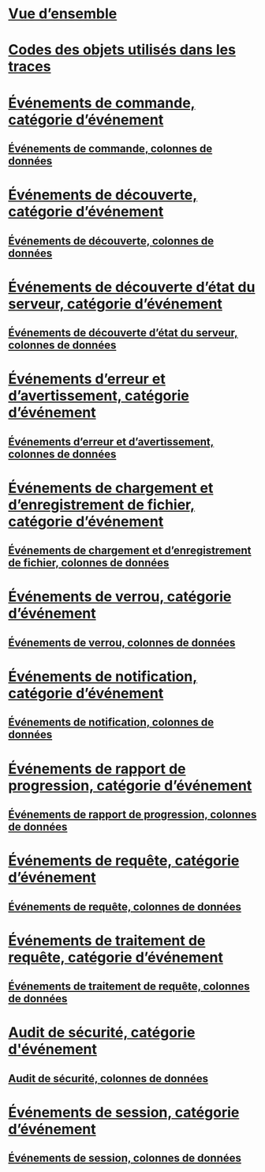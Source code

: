 # [Vue d’ensemble](analysis-services-trace-events.md)  
# [Codes des objets utilisés dans les traces](analysis-services-object-type-codes-used-in-traces.md)  
# [Événements de commande, catégorie d’événement](command-events-event-category.md)  
## [Événements de commande, colonnes de données](command-events-data-columns.md)  
# [Événements de découverte, catégorie d’événement](discover-events-event-category.md)  
## [Événements de découverte, colonnes de données](discover-events-data-columns.md)  
# [Événements de découverte d’état du serveur, catégorie d’événement](discover-server-state-event-category.md)  
## [Événements de découverte d’état du serveur, colonnes de données](discover-server-state-events-data-columns.md)  
# [Événements d’erreur et d’avertissement, catégorie d’événement](errors-and-warnings-event-category.md)  
## [Événements d’erreur et d’avertissement, colonnes de données](errors-and-warnings-events-data-columns.md)  
# [Événements de chargement et d’enregistrement de fichier, catégorie d’événement](file-load-and-save-event-category.md)  
## [Événements de chargement et d’enregistrement de fichier, colonnes de données](file-load-and-save-data-columns.md)  
# [Événements de verrou, catégorie d’événement](lock-events-category.md)  
## [Événements de verrou, colonnes de données](lock-events-data-columns.md)  
# [Événements de notification, catégorie d’événement](notification-events-event-category.md)  
## [Événements de notification, colonnes de données](notification-events-data-columns.md)  
# [Événements de rapport de progression, catégorie d’événement](progress-reports-event-category.md)  
## [Événements de rapport de progression, colonnes de données](progress-reports-data-columns.md)  
# [Événements de requête, catégorie d’événement](queries-events-category.md)  
## [Événements de requête, colonnes de données](queries-events-data-columns.md)  
# [Événements de traitement de requête, catégorie d’événement](query-processing-events-category.md)  
## [Événements de traitement de requête, colonnes de données](query-processing-events-data-columns.md)  
# [Audit de sécurité, catégorie d'événement](security-audit-event-category.md)  
## [Audit de sécurité, colonnes de données](security-audit-data-columns.md)  
# [Événements de session, catégorie d’événement](session-events-event-category.md)  
## [Événements de session, colonnes de données](session-events-data-columns.md)  
